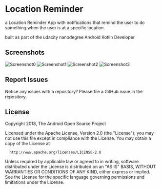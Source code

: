 # Location Reminder

a Location Reminder App with notifications that remind the user to do something when the user is at a specific location. 

built as part of the udacity nanodegree Android Kotlin Developer


## Screenshots
![Screenshot0](screenshots/welcome.png) ![Screenshot1](screenshots/login.png)
![Screenshot2](screenshots/List.png) ![Screenshot3](screenshots/map.png)



## Report Issues
Notice any issues with a repository? Please file a GitHub issue in the repository.



## License
Copyright 2018, The Android Open Source Project

Licensed under the Apache License, Version 2.0 (the "License");
you may not use this file except in compliance with the License.
You may obtain a copy of the License at

      http://www.apache.org/licenses/LICENSE-2.0

Unless required by applicable law or agreed to in writing, software
distributed under the License is distributed on an "AS IS" BASIS,
WITHOUT WARRANTIES OR CONDITIONS OF ANY KIND, either express or implied.
See the License for the specific language governing permissions and
limitations under the License.

